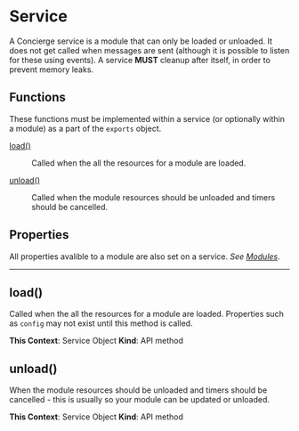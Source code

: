 # Service
A Concierge service is a module that can only be loaded or unloaded. It does not get called when messages are sent (although it is possible to listen for these using events). A service **MUST** cleanup after itself, in order to prevent memory leaks.

## Functions
These functions must be implemented within a service (or optionally within a module) as a part of the `exports` object.

<dl>
<dt><a href="#load">load()</a></dt>
<dd><p>Called when the all the resources for a module are loaded.</p></dd>
<dt><a href="#unload">unload()</a></dt>
<dd><p>Called when the module resources should be unloaded and timers should be cancelled.</p></dd>
</dl>

## Properties
All properties avalible to a module are also set on a service. *See [Modules](./Module.md)*.

<hr />

<a name="load"></a>
## load()
Called when the all the resources for a module are loaded. Properties such as `config` may not exist until this method is called.

**This Context**: Service Object
**Kind**: API method

<a name="unload"></a>
## unload()
When the module resources should be unloaded and timers should be cancelled - this is usually so your module can be updated or unloaded.

**This Context**: Service Object
**Kind**: API method
